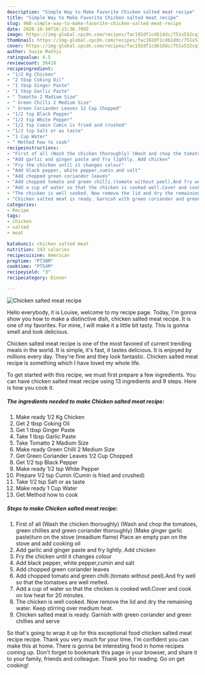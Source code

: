 ```yaml
---
description: "Simple Way to Make Favorite Chicken salted meat recipe"
title: "Simple Way to Make Favorite Chicken salted meat recipe"
slug: 988-simple-way-to-make-favorite-chicken-salted-meat-recipe
date: 2020-10-30T16:13:36.799Z
image: https://img-global.cpcdn.com/recipes/fac192df1cd61ddc/751x532cq70/chicken-salted-meat-recipe-recipe-main-photo.jpg
thumbnail: https://img-global.cpcdn.com/recipes/fac192df1cd61ddc/751x532cq70/chicken-salted-meat-recipe-recipe-main-photo.jpg
cover: https://img-global.cpcdn.com/recipes/fac192df1cd61ddc/751x532cq70/chicken-salted-meat-recipe-recipe-main-photo.jpg
author: Susie Mathis
ratingvalue: 4.5
reviewcount: 36418
recipeingredient:
- "1/2 Kg Chicken"
- "2 tbsp Coking Oil"
- "1 tbsp Ginger Paste"
- "1 tbsp Garlic Paste"
- " Tomatto 2 Madium Size"
- " Green Chilli 2 Medium Size"
- " Green Coriander Leaves 12 Cup Chopped"
- "1/2 tsp Black Pepper"
- "1/2 tsp White Pepper"
- "1/2 tsp Cumin Cumin is fried and crushed"
- "1/2 tsp Salt or as taste"
- "1 Cup Water"
- " Method how to cook"
recipeinstructions:
- "First of all (Wash the chicken thoroughly) (Wash and chop the tomatoes, green chillies and green coriander thoroughly) (Make ginger garlic paste)turn on the stove (meadium flame) Place an empty pan on the stove and add cooking oil"
- "Add garlic and ginger paste and fry lightly. Add chicken"
- "Fry the chicken until it changes colour"
- "Add black pepper, white pepper,cumin and salt"
- "Add chopped green coriander leaves"
- "Add chopped tomato and green chilli.(tomato without peel).And fry well so that the tomatoes are well melted."
- "Add a cup of water so that the chicken is cooked well.Cover and cook on low heat for 20 minutes."
- "The chicken is well cooked. Now remove the lid and dry the remaining water. Keep stirring over medium heat."
- "Chicken salted meat is ready. Garnish with green coriander and green chillies and serve"
categories:
- Recipe
tags:
- chicken
- salted
- meat

katakunci: chicken salted meat 
nutrition: 243 calories
recipecuisine: American
preptime: "PT30M"
cooktime: "PT54M"
recipeyield: "3"
recipecategory: Dinner

---
```



![Chicken salted meat recipe](https://img-global.cpcdn.com/recipes/fac192df1cd61ddc/751x532cq70/chicken-salted-meat-recipe-recipe-main-photo.jpg)

Hello everybody, it is Louise, welcome to my recipe page. Today, I'm gonna show you how to make a distinctive dish, chicken salted meat recipe. It is one of my favorites. For mine, I will make it a little bit tasty. This is gonna smell and look delicious.

Chicken salted meat recipe is one of the most favored of current trending meals in the world. It is simple, it's fast, it tastes delicious. It is enjoyed by millions every day. They're fine and they look fantastic. Chicken salted meat recipe is something which I have loved my whole life.




To get started with this recipe, we must first prepare a few ingredients. You can have chicken salted meat recipe using 13 ingredients and 9 steps. Here is how you cook it.

<!--inarticleads1-->

##### The ingredients needed to make Chicken salted meat recipe:

1. Make ready 1/2 Kg Chicken
1. Get 2 tbsp Coking Oil
1. Get 1 tbsp Ginger Paste
1. Take 1 tbsp Garlic Paste
1. Take  Tomatto 2 Madium Size
1. Make ready  Green Chilli 2 Medium Size
1. Get  Green Coriander Leaves 1/2 Cup Chopped
1. Get 1/2 tsp Black Pepper
1. Make ready 1/2 tsp White Pepper
1. Prepare 1/2 tsp Cumin (Cumin is fried and crushed)
1. Take 1/2 tsp Salt or as taste
1. Make ready 1 Cup Water
1. Get  Method how to cook




<!--inarticleads2-->

##### Steps to make Chicken salted meat recipe:

1. First of all (Wash the chicken thoroughly) (Wash and chop the tomatoes, green chillies and green coriander thoroughly) (Make ginger garlic paste)turn on the stove (meadium flame) Place an empty pan on the stove and add cooking oil
1. Add garlic and ginger paste and fry lightly. Add chicken
1. Fry the chicken until it changes colour
1. Add black pepper, white pepper,cumin and salt
1. Add chopped green coriander leaves
1. Add chopped tomato and green chilli.(tomato without peel).And fry well so that the tomatoes are well melted.
1. Add a cup of water so that the chicken is cooked well.Cover and cook on low heat for 20 minutes.
1. The chicken is well cooked. Now remove the lid and dry the remaining water. Keep stirring over medium heat.
1. Chicken salted meat is ready. Garnish with green coriander and green chillies and serve




So that's going to wrap it up for this exceptional food chicken salted meat recipe recipe. Thank you very much for your time. I'm confident you can make this at home. There is gonna be interesting food in home recipes coming up. Don't forget to bookmark this page in your browser, and share it to your family, friends and colleague. Thank you for reading. Go on get cooking!
